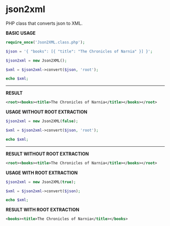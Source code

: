 # json2xml
PHP class that converts json to XML.

**BASIC USAGE**
````php
require_once('Json2XML.class.php');

$json = '{ "books": [{ "title": "The Chronicles of Narnia" }] }';

$json2xml = new Json2XML();

$xml = $json2xml->convert($json, 'root');

echo $xml;
````
-------------------------------------------------------------------

**RESULT**
````xml
<root><books><title>The Chronicles of Narnia</title></books></root>
```` 

**USAGE WITHOUT ROOT EXTRACTION**
````php
$json2xml = new Json2XML(false);

$xml = $json2xml->convert($json, 'root');

echo $xml;
````

-------------------------------------------------------------------

**RESULT WITHOUT ROOT EXTRACTION**
````xml
<root><books><title>The Chronicles of Narnia</title></books></root>
```` 

**USAGE WITH ROOT EXTRACTION**
````php
$json2xml = new Json2XML(true);

$xml = $json2xml->convert($json);

echo $xml;
````

**RESULT WITH ROOT EXTRACTION**
````xml
<books><title>The Chronicles of Narnia</title></books>
```` 